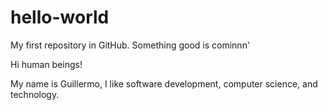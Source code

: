 # hello-world
My first repository in GitHub. Something good is cominnn'

Hi human beings!

My name is Guillermo, I like software development, computer science, and technology.
